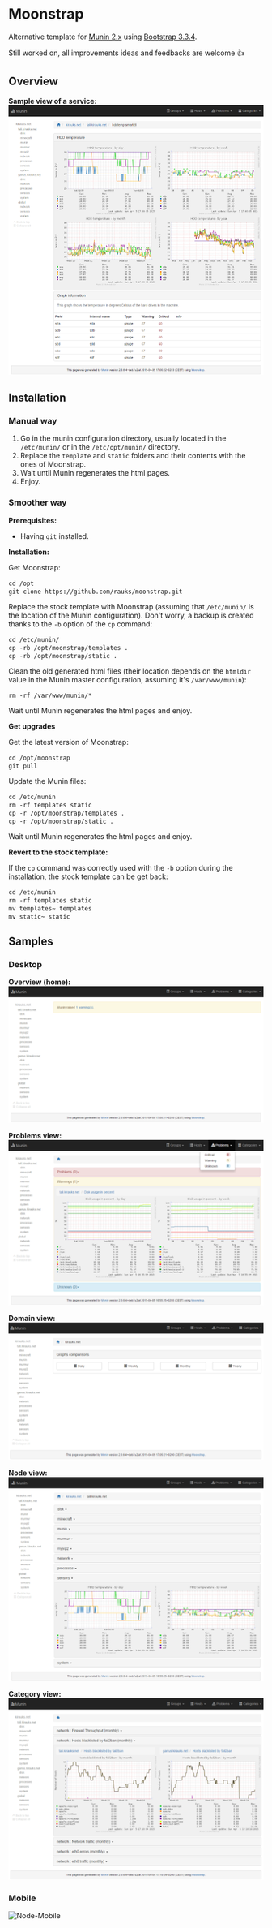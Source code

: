 # Moonstrap
Alternative template for [Munin 2.x](http://munin-monitoring.org/) using [Bootstrap 3.3.4](http://getbootstrap.com/).

Still worked on, all improvements ideas and feedbacks are welcome :+1:

## Overview

**Sample view of a service:**
![Service](docs/sample-serviceview.png)

## Installation

### Manual way

1. Go in the munin configuration directory, usually located in the `/etc/munin/` or in the `/etc/opt/munin/` directory.
2. Replace the `template` and `static` folders and their contents with the ones of Moonstrap. 
3. Wait until Munin regenerates the html pages.
4. Enjoy.

### Smoother way

**Prerequisites:**

- Having `git` installed.

**Installation:**

Get Moonstrap:
```
cd /opt
git clone https://github.com/rauks/moonstrap.git
```
Replace the stock template with Moonstrap (assuming that `/etc/munin/` is the location of the Munin configuration). Don't worry, a backup is created thanks to the `-b` option of the `cp` command:
```
cd /etc/munin/
cp -rb /opt/moonstrap/templates .
cp -rb /opt/moonstrap/static .
```
Clean the old generated html files (their location depends on the `htmldir` value in the Munin master configuration, assuming it's `/var/www/munin`):
```
rm -rf /var/www/munin/*
```
Wait until Munin regenerates the html pages and enjoy.

**Get upgrades**

Get the latest version of Moonstrap:
```
cd /opt/moonstrap
git pull
```
Update the Munin files:
```
cd /etc/munin
rm -rf templates static
cp -r /opt/moonstrap/templates .
cp -r /opt/moonstrap/static .
```
Wait until Munin regenerates the html pages and enjoy.


**Revert to the stock template:**

If the `cp` command was correctly used with the `-b` option during the installation, the stock template can be get back:
```
cd /etc/munin
rm -rf templates static
mv templates~ templates
mv static~ static
```

## Samples

### Desktop

**Overview (home):**
![Overview](docs/sample-overview.png)

**Problems view:**
![Problems](docs/sample-problemview.png)

**Domain view:**
![Domain](docs/sample-domainview.png)

**Node view:**
![Node](docs/sample-nodeview.png)

**Category view:**
![Category](docs/sample-categoryview.png)

### Mobile
![Node-Mobile](sample-mobile-nodeview.png)
